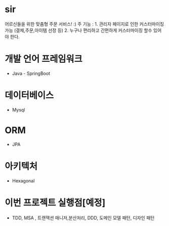 # sir
어르신들을 위한 맞춤형 주문 서비스! :)
주 기능 :  1. 관리자 페이지로 인한 커스터마이징 가능 (결제,주문,아이템 선정 등) 
           2. 누구나 편리하고 간편하게 커스터마이징 할수 있어야 한다.

# 개발 언어 프레임워크
- Java - SpringBoot
# 데이터베이스
- Mysql
# ORM
- JPA
# 아키텍처
- Hexagonal 
# 이번 프로젝트 실행점[예정]
- TDD, MSA , 트랜잭션 매니저,분산처리, DDD, 도메인 모델 패턴, 디자인 패턴 
